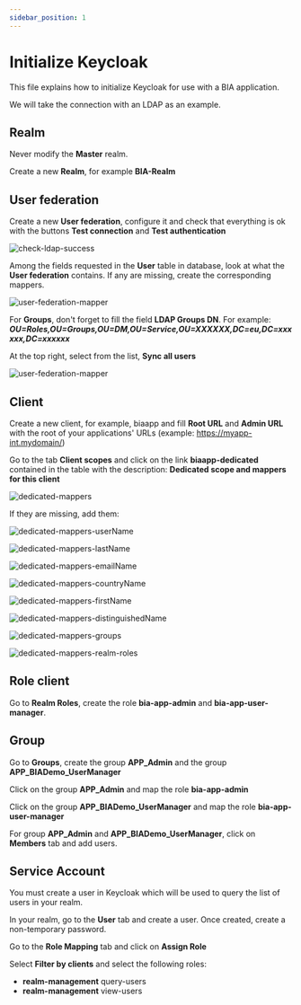 ```yaml
---
sidebar_position: 1
---
```


# Initialize Keycloak

This file explains how to initialize Keycloak for use with a BIA application.

We will take the connection with an LDAP as an example.

## Realm
Never modify the **Master** realm.

Create a new **Realm**, for example **BIA-Realm**

## User federation
Create a new **User federation**, configure it and check that everything is ok with the buttons **Test connection** and **Test authentication**

![check-ldap-success](../../Images/Keycloak/check-ldap-success.jpg)

Among the fields requested in the **User** table in database, look at what the **User federation** contains. If any are missing, create the corresponding mappers.

![user-federation-mapper](../../Images/Keycloak/user-federation-mapper.jpg)

For **Groups**, don't forget to fill the field **LDAP Groups DN**. For example: ***OU=Roles,OU=Groups,OU=DM,OU=Service,OU=XXXXXX,DC=eu,DC=xxxxxx,DC=xxxxxx***

At the top right, select from the list, **Sync all users**

![user-federation-mapper](../../Images/Keycloak/sync-all-user.jpg)

## Client
Create a new client, for example, biaapp and fill **Root URL** and **Admin URL** with the root of your applications' URLs (example: https://myapp-int.mydomain/)

Go to the tab **Client scopes** and click on the link **biaapp-dedicated** contained in the table with the description: **Dedicated scope and mappers for this client**

 ![dedicated-mappers](../../Images/Keycloak/dedicated-mappers.jpg)

 If they are missing, add them:

 ![dedicated-mappers-userName](../../Images/Keycloak/dedicated-mappers-userName.jpg)

 ![dedicated-mappers-lastName](../../Images/Keycloak/dedicated-mappers-lastName.jpg)

 ![dedicated-mappers-emailName](../../Images/Keycloak/dedicated-mappers-email.jpg)

 ![dedicated-mappers-countryName](../../Images/Keycloak/dedicated-mappers-country.jpg)

 ![dedicated-mappers-firstName](../../Images/Keycloak/dedicated-mappers-firstName.jpg)

 ![dedicated-mappers-distinguishedName](../../Images/Keycloak/dedicated-mappers-distinguishedName.jpg)

 ![dedicated-mappers-groups](../../Images/Keycloak/dedicated-mappers-groups.jpg)

 ![dedicated-mappers-realm-roles](../../Images/Keycloak/dedicated-mappers-realm-roles.jpg)

 ## Role client
  
 Go to **Realm Roles**, create the role **bia-app-admin** and **bia-app-user-manager**.
  
 ## Group
 
Go to **Groups**, create the group **APP_Admin** and the group **APP_BIADemo_UserManager**

Click on the group **APP_Admin** and map the role **bia-app-admin**

Click on the group **APP_BIADemo_UserManager** and map the role **bia-app-user-manager**

For group **APP_Admin** and **APP_BIADemo_UserManager**, click on **Members** tab and add users.

## Service Account

You must create a user in Keycloak which will be used to query the list of users in your realm.

In your realm, go to the **User** tab and create a user. Once created, create a non-temporary password.

Go to the **Role Mapping** tab and click on **Assign Role**

Select **Filter by clients** and select the following roles:

- **realm-management** query-users
- **realm-management** view-users

